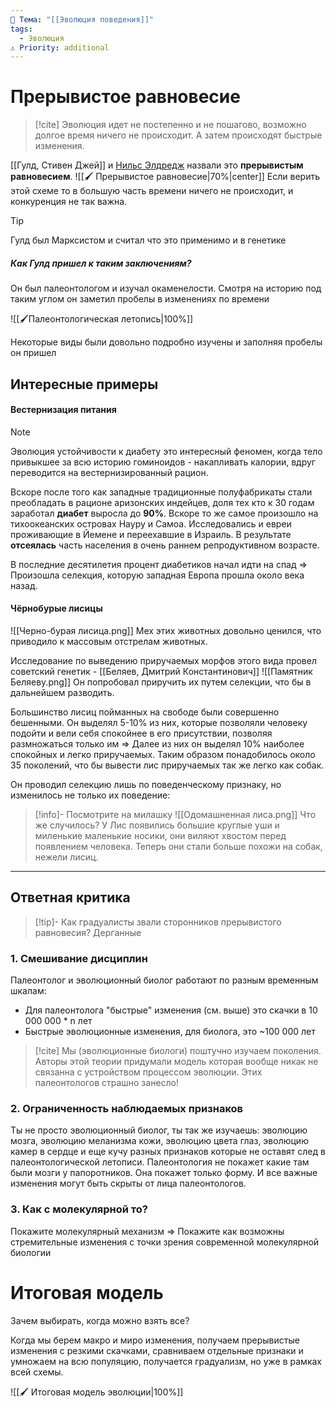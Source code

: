 ```yaml
---
📌 Тема: "[[Эволюция поведения]]"
tags:
  - Эволюция
⚠️ Priority: additional
---
```

# Прерывистое равновесие

>[!cite]
>Эволюция идет не постепенно и не пошагово, возможно долгое время ничего не происходит. А затем происходят быстрые изменения.

[[Гулд, Стивен Джей]]  и [Нильс Элдредж](https://ru.wikipedia.org/wiki/Элдредж,_Найлз) назвали это **прерывистым равновесием**.
![[🖌️ Прерывистое равновесие|70%|center]]
Если верить этой схеме то в большую часть времени ничего не происходит, и конкуренция не так важна.

>[!tip]
>Гулд был Марксистом и считал что это применимо и в генетике

##### Как Гулд пришел к таким заключениям?
Он был палеонтологом и изучал окаменелости. Смотря на историю под таким углом он заметил пробелы в изменениях по времени

![[🖌️Палеонтологическая летопись|100%]]

Некоторые виды были довольно подробно изучены и заполняя пробелы он пришел 

## Интересные примеры

#### Вестернизация питания

>[!Note]
>Эволюция устойчивости к диабету это интересный феномен, когда тело привыкшее за всю историю гоминоидов - накапливать калории, вдруг переводится на вестернизированный рацион.

Вскоре после того как западные традиционные полуфабрикаты стали преобладать в рационе аризонских индейцев, доля тех кто к 30 годам заработал **диабет** выросла до **90%**.
Вскоре то же самое произошло на тихоокеанских островах Науру и Самоа.
Исследовались и евреи проживающие в Йемене и переехавшие в Израиль.
В результате **отсеялась** часть населения в очень раннем репродуктивном возрасте.

В последние десятилетия процент диабетиков начал идти на спад => Произошла селекция, которую западная Европа прошла около века назад.

#### Чёрнобурые лисицы

![[Черно-бурая лисица.png]]
Мех этих животных довольно ценился, что приводило к массовым отстрелам животных.

Исследование по выведению приручаемых морфов этого вида провел советский генетик - [[Беляев, Дмитрий Константинович]]
![[Памятник Беляеву.png]]
Он попробовал приручить их путем селекции, что бы в дальнейшем разводить. 

Большинство лисиц пойманных на свободе были совершенно бешенными. Он выделял 5-10% из них, которые позволяли человеку подойти и вели себя спокойнее в его присутствии, позволяя размножаться только им => Далее из них он выделял 10% наиболее спокойных и легко приручаемых.
Таким образом понадобилось около 35 поколений, что бы вывести лис приручаемых так же легко как собак.

Он проводил селекцию лишь по поведенческому признаку, но изменилось не только их поведение:

>[!info]- Посмотрите на милашку
![[Одомашненная лиса.png]]
> Что же случилось? У Лис появились большие круглые уши и миленькие маленькие носики, они виляют хвостом перед появлением человека. Теперь они стали больше похожи на собак, нежели лисиц.

---
## Ответная критика

>[!tip]- Как градуалисты звали сторонников прерывистого равновесия?
>Дерганные 
### 1. Смешивание дисциплин
Палеонтолог и эволюционный биолог работают по разным временным шкалам:
- Для палеонтолога "быстрые" изменения (см. выше) это скачки в 10 000 000 * n лет
- Быстрые эволюционные изменения, для биолога, это ~100 000 лет
>[!cite]
>Мы (эволюционные биологи) поштучно изучаем поколения. Авторы этой теории придумали модель которая вообще никак не связанна с устройством процессом эволюции. Этих палеонтологов страшно занесло!

### 2. Ограниченность наблюдаемых признаков
Ты не просто эволюционный биолог, ты так же изучаешь: эволюцию мозга, эволюцию меланизма кожи, эволюцию цвета глаз, эволюцию камер в сердце и еще кучу разных признаков которые не оставят след в палеонтологической летописи.
Палеонтология не покажет какие там были мозги у папоротников. Она покажет только форму. И все важные изменения могут быть скрыты от лица палеонтологов.
### 3. Как с молекулярной то?
Покажите молекулярный механизм => Покажите как возможны стремительные изменения с точки зрения современной молекулярной биологии

# Итоговая модель

Зачем выбирать, когда можно взять все?

Когда мы берем макро и миро изменения, получаем прерывистые изменения с резкими скачками, сравниваем отдельные признаки и умножаем на всю популяцию, получается градуализм, но уже в рамках всей схемы.

![[🖌️ Итоговая модель эволюции|100%]]